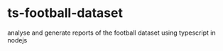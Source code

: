 # ts-football-dataset
analyse and generate reports of the football dataset using typescript in nodejs
